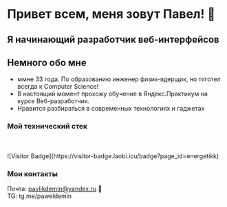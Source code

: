 # Привет всем, меня зовут Павел! 👋

## Я начинающий разработчик веб-интерфейсов

## Немного обо мне
- ммне 33 года. По образованию инженер физик-ядерщик, но тяготел всегда к Computer Science! 
- В настоящий момент прохожу обучение в Яндекс.Практикум на курсе Веб-разработчик. 
- Нравится разбираться в современных технологиях и гаджетах


### Мой технический стек




<br/>
<br/>
![Visitor Badge](https://visitor-badge.laobi.icu/badge?page_id=energetikk)


### Мои контакты 
 
Почта: pavlikdemin@yandex.ru 📮<br/> 
TG: tg.me/paweldemin  
